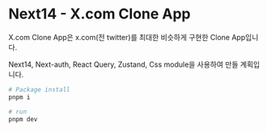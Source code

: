 <h1>Next14 - X.com Clone App</h3>

X.com Clone App은 x.com(전 twitter)를 최대한 비슷하게 구현한 Clone App입니다.

Next14, Next-auth, React Query, Zustand, Css module을 사용하여 만들 계획입니다.

```bash
# Package install
pnpm i

# run
pnpm dev
```
